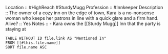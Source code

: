 Location :: #HighReach #SturdyMugg
Profession :: #Innkeeper
Description :: The owner of a cozy inn on the edge of town, Kara is a no-nonsense woman who keeps her patrons in line with a quick glare and a firm hand.
Alive? :: Yes
Notes :: - Kara owns the [[Sturdy Mugg]] Inn that the party is staying at


```dataview
TABLE WITHOUT ID file.link AS "Mentioned In"
FROM [[#this.file.name]]
SORT file.name ASC
```
